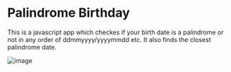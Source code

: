 # Palindrome Birthday
This is a javascript app which checkes if your birth date is a palindrome or not in any order of ddmmyyyy/yyyymmdd etc. It also finds the closest palindrome date.

![image](https://github.com/Vipul-Bhardwaj777/Palindrome-bday/assets/98729146/69349d0f-f9f1-41ef-8375-792bd0ed780b)

